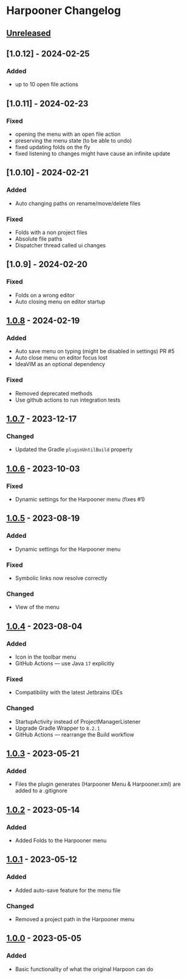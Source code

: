 <!-- Keep a Changelog guide -> https://keepachangelog.com -->

# Harpooner Changelog

## [Unreleased]


## [1.0.12] - 2024-02-25

### Added

- up to 10 open file actions

## [1.0.11] - 2024-02-23

### Fixed

- opening the menu with an open file action
- preserving the menu state (to be able to undo)
- fixed updating folds on the fly
- fixed listening to changes might have cause an infinite update

## [1.0.10] - 2024-02-21

### Added

- Auto changing paths on rename/move/delete files

### Fixed

- Folds with a non project files
- Absolute file paths
- Dispatcher thread called ui changes

## [1.0.9] - 2024-02-20

### Fixed

- Folds on a wrong editor
- Auto closing menu on editor startup

## [1.0.8] - 2024-02-19

### Added

- Auto save menu on typing (might be disabled in settings) PR #5
- Auto close menu on editor focus lost
- IdeaVIM as an optional dependency

### Fixed

- Removed deprecated methods
- Use github actions to run integration tests

## [1.0.7] - 2023-12-17

### Changed

- Updated the Gradle `pluginUntilBuild` property

## [1.0.6] - 2023-10-03

### Fixed

- Dynamic settings for the Harpooner menu (fixes #1)

## [1.0.5] - 2023-08-19

### Added

- Dynamic settings for the Harpooner menu

### Fixed

- Symbolic links now resolve correctly

### Changed

- View of the menu

## [1.0.4] - 2023-08-04

### Added

- Icon in the toolbar menu
- GitHub Actions — use Java `17` explicitly

### Fixed

- Compatibility with the latest Jetbrains IDEs

### Changed

- StartupActivity instead of ProjectManagerListener
- Upgrade Gradle Wrapper to `8.2.1`
- GitHub Actions — rearrange the Build workflow

## [1.0.3] - 2023-05-21

### Added

- Files the plugin generates (Harpooner Menu & Harpooner.xml) are added to a .gitignore

## [1.0.2] - 2023-05-14

### Added

- Added Folds to the Harpooner menu

## [1.0.1] - 2023-05-12

### Added

- Added auto-save feature for the menu file

### Changed

- Removed a project path in the Harpooner menu

## [1.0.0] - 2023-05-05

### Added

- Basic functionality of what the original Harpoon can do

[Unreleased]: https://github.com/erotourtes/Harpooner/compare/v1.0.8...HEAD

[1.0.8]: https://github.com/erotourtes/Harpooner/compare/v1.0.7...v1.0.8

[1.0.7]: https://github.com/erotourtes/Harpooner/compare/v1.0.6...v1.0.7

[1.0.6]: https://github.com/erotourtes/Harpooner/compare/v1.0.5...v1.0.6

[1.0.5]: https://github.com/erotourtes/Harpooner/compare/v1.0.4...v1.0.5

[1.0.4]: https://github.com/erotourtes/Harpooner/compare/v1.0.3...v1.0.4

[1.0.3]: https://github.com/erotourtes/Harpooner/compare/v1.0.2...v1.0.3

[1.0.2]: https://github.com/erotourtes/Harpooner/compare/v1.0.1...v1.0.2

[1.0.1]: https://github.com/erotourtes/Harpooner/compare/v1.0.0...v1.0.1

[1.0.0]: https://github.com/erotourtes/Harpooner/commits/v1.0.0
